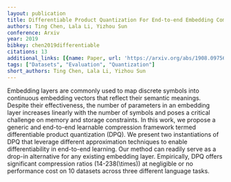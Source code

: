 ```yaml
---
layout: publication
title: Differentiable Product Quantization For End-to-end Embedding Compression
authors: Ting Chen, Lala Li, Yizhou Sun
conference: Arxiv
year: 2019
bibkey: chen2019differentiable
citations: 13
additional_links: [{name: Paper, url: 'https://arxiv.org/abs/1908.09756'}]
tags: ["Datasets", "Evaluation", "Quantization"]
short_authors: Ting Chen, Lala Li, Yizhou Sun
---
```

Embedding layers are commonly used to map discrete symbols into continuous
embedding vectors that reflect their semantic meanings. Despite their
effectiveness, the number of parameters in an embedding layer increases
linearly with the number of symbols and poses a critical challenge on memory
and storage constraints. In this work, we propose a generic and end-to-end
learnable compression framework termed differentiable product quantization
(DPQ). We present two instantiations of DPQ that leverage different
approximation techniques to enable differentiability in end-to-end learning.
Our method can readily serve as a drop-in alternative for any existing
embedding layer. Empirically, DPQ offers significant compression ratios
(14-238\(\times\)) at negligible or no performance cost on 10 datasets across
three different language tasks.